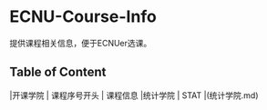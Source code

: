 # ECNU-Course-Info
提供课程相关信息，便于ECNUer选课。

## Table of Content
|开课学院 | 课程序号开头 | 课程信息
|统计学院 | STAT        |(统计学院.md)
